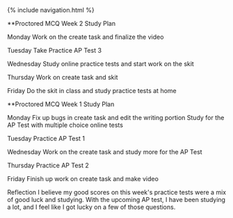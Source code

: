 {% include navigation.html %}

**Proctored MCQ Week 2 Study Plan

Monday
Work on the create task and finalize the video

Tuesday
Take Practice AP Test 3

Wednesday
Study online practice tests and start work on the skit

Thursday
Work on create task and skit

Friday
Do the skit in class and study practice tests at home

**Proctored MCQ Week 1 Study Plan

Monday
Fix up bugs in create task and edit the writing portion
Study for the AP Test with multiple choice online tests

Tuesday
Practice AP Test 1

Wednesday
Work on the create task and study more for the AP Test

Thursday
Practice AP Test 2

Friday
Finish up work on create task and make video

Reflection
I believe my good scores on this week's practice tests were a mix of good luck and studying. With the upcoming AP test, I have been studying a lot, and I feel like I got lucky on a few of those questions. 
